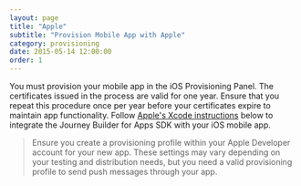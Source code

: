```yaml
---
layout: page
title: "Apple"
subtitle: "Provision Mobile App with Apple"
category: provisioning
date: 2015-05-14 12:00:00
order: 1
---
```

You must provision your mobile app in the iOS Provisioning Panel. The certificates issued in the process are valid for one year. Ensure that you repeat this procedure once per year before your certificates expire to maintain app functionality. Follow [Apple's Xcode instructions](http://help.apple.com/xcode/mac/current/#/dev11b059073) below to integrate the Journey Builder for Apps SDK with your iOS mobile app.

> Ensure you create a provisioning profile within your Apple Developer account for your new app. These settings may vary depending on your testing and distribution needs, but you need a valid provisioning profile to send push messages through your app.
